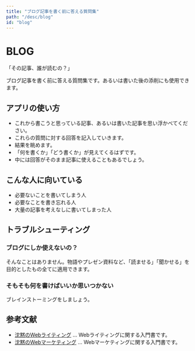 ```yaml
---
title: "ブログ記事を書く前に答える質問集"
path: "/desc/blog"
id: "blog"
---
```


# BLOG

「その記事、誰が読むの？」

ブログ記事を書く前に答える質問集です。あるいは書いた後の添削にも使用できます。

## アプリの使い方

 - これから書こうと思っている記事、あるいは書いた記事を思い浮かべてください。
 - これらの質問に対する回答を記入していきます。
 - 結果を眺めます。
 - 「何を書くか」「どう書くか」が見えてくるはずです。
 - 中には回答がそのまま記事に使えることもあるでしょう。

## こんな人に向いている

- 必要ないことを書いてしまう人
- 必要なことを書き忘れる人
- 大量の記事を考えなしに書いてしまった人

## トラブルシューティング

### ブログにしか使えないの？

そんなことはありません。物語やプレゼン資料など、「読ませる」「聞かせる」を目的としたもの全てに適用できます。

### そもそも何を書けばいいか思いつかない

ブレインストーミングをしましょう。

## 参考文献
 - [沈黙のWebライティング](https://amzn.to/30QXuRe) ... Webライティングに関する入門書です。
 - [沈黙のWebマーケティング](https://amzn.to/2I7BKrF) ... Webマーケティングに関する入門書です。
